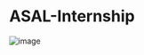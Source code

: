 # ASAL-Internship

![image](https://github.com/user-attachments/assets/e7d6d1c3-f842-46a0-bc92-10ee4a1739f9)
